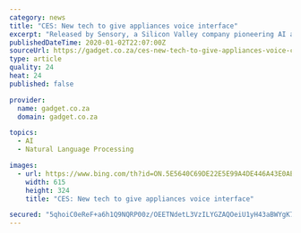 ```yaml
---
category: news
title: "CES: New tech to give appliances voice interface"
excerpt: "Released by Sensory, a Silicon Valley company pioneering AI at the edge, it is a specialised model of TrulyNatural, the company’s large-vocabulary speech recognition and natural language understanding platform. Voice adoption in consumer electronics continues to gain significant traction, but as more voice-enabled products powered by cloud ..."
publishedDateTime: 2020-01-02T22:07:00Z
sourceUrl: https://gadget.co.za/ces-new-tech-to-give-appliances-voice-controlled-interface/
type: article
quality: 24
heat: 24
published: false

provider:
  name: gadget.co.za
  domain: gadget.co.za

topics:
  - AI
  - Natural Language Processing

images:
  - url: https://www.bing.com/th?id=ON.5E5640C69DE22E5E99A4DE446A43E0AE
    width: 615
    height: 324
    title: "CES: New tech to give appliances voice interface"

secured: "5qhoiC0eReF+a6h1Q9NQRP00z/OEETNdetL3VzILYGZAQOeiU1yH43aBWYgK7pRMk9/E9LiTcaeB1ZbD1XTTys8Mpj/ZwkIFPswym2zAO6i/ko6PqVdvXJ66ij3IdUcl6AcgIo8uSEa7BYnaT/wuN/xmW2SmCwMHPTlZbaxM/tTCsJAXzStKGuhmkoKsrqruUhmnpbjRjL8VaGbdONTakBVpPRcOM7fQin2wbaazzmiwpBM9LN1XZ5ti/mRyiz0eh5WoksKO+GgQPaRn7/lR8g==;Sm13L/33wWSGskrparvL7A=="
---
```



